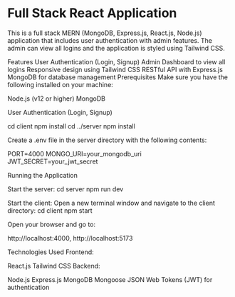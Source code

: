 <h1>Full Stack React Application</h1>
This is a full stack MERN (MongoDB, Express.js, React.js, Node.js) application that includes user authentication with admin features. The admin can view all logins and the application is styled using Tailwind CSS.

Features
User Authentication (Login, Signup)
Admin Dashboard to view all logins
Responsive design using Tailwind CSS
RESTful API with Express.js
MongoDB for database management
Prerequisites
Make sure you have the following installed on your machine:

Node.js (v12 or higher)
MongoDB

User Authentication (Login, Signup)

cd client
npm install
cd ../server
npm install

Create a .env file in the server directory with the following contents:

PORT=4000
MONGO_URI=your_mongodb_uri
JWT_SECRET=your_jwt_secret

Running the Application


Start the server:
cd server
npm run dev

Start the client:
Open a new terminal window and navigate to the client directory:
cd client
npm start

Open your browser and go to:

http://localhost:4000, http://localhost:5173

Technologies Used
Frontend:

React.js
Tailwind CSS
Backend:

Node.js
Express.js
MongoDB
Mongoose
JSON Web Tokens (JWT) for authentication